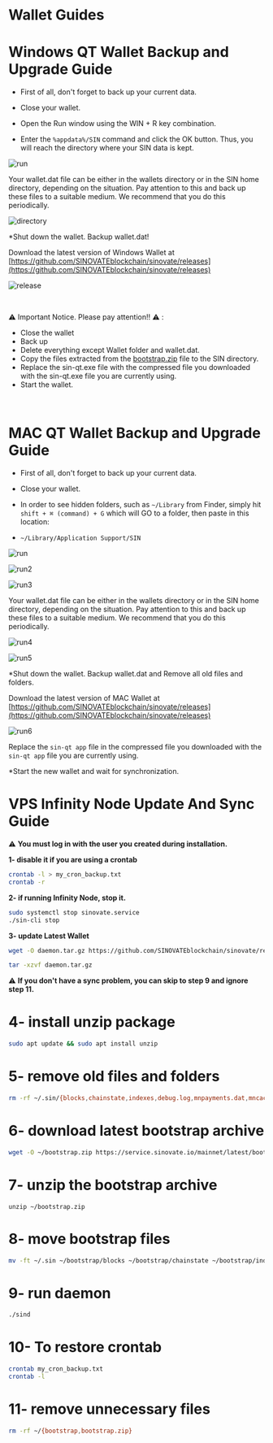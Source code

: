 # Wallet Guides


# Windows QT Wallet Backup and Upgrade Guide

* First of all, don't forget to back up your current data.

* Close your wallet.

* Open the Run window using the WIN + R key combination.


* Enter the `%appdata%/SIN` command and click the OK button. Thus, you will reach the directory where your SIN data is kept.

![run](assets/img/misc/run.png)
 

Your wallet.dat file can be either in the wallets directory or in the SIN home directory, depending on the situation. Pay attention to this and back up these files to a suitable medium. We recommend that you do this periodically.

  
![directory](assets/img/misc/directory.png)

*Shut down the wallet. Backup wallet.dat!


Download the latest version of Windows Wallet at [https://github.com/SINOVATEblockchain/sinovate/releases](https://github.com/SINOVATEblockchain/sinovate/releases)
 

![release](assets/img/misc/release.png)


<br>
 

:warning: Important Notice. Please pay attention!! :warning: :

- Close the wallet
- Back up
- Delete everything except Wallet folder and wallet.dat.
- Copy the files extracted from the [bootstrap.zip](https://service.sinovate.io/mainnet/latest/bootstrap.zip) file to the SIN directory.
- Replace the sin-qt.exe file with the compressed file you downloaded with the sin-qt.exe file you are currently using.
- Start the wallet.
 
<br>


# MAC QT Wallet Backup and Upgrade Guide

* First of all, don't forget to back up your current data.

* Close your wallet.

* In order to see hidden folders, such as `~/Library` from Finder, simply hit `shift + ⌘ (command) + G` which will GO to a folder, then paste in this location:


* ```~/Library/Application Support/SIN```

![run](assets/img/misc/mac_backup01.png)

![run2](assets/img/misc/mac_backup02.png)

![run3](assets/img/misc/mac_backup03.png)
 

Your wallet.dat file can be either in the wallets directory or in the SIN home directory, depending on the situation. Pay attention to this and back up these files to a suitable medium. We recommend that you do this periodically.

  
![run4](assets/img/misc/mac_backup04.png)

![run5](assets/img/misc/mac_backup05.png)

*Shut down the wallet. Backup wallet.dat and Remove all old files and folders. 


Download the latest version of MAC Wallet at [https://github.com/SINOVATEblockchain/sinovate/releases](https://github.com/SINOVATEblockchain/sinovate/releases)
 

![run6](assets/img/misc/mac_backup06.png)
  

Replace the `sin-qt app` file in the compressed file you downloaded with the `sin-qt app` file you are currently using.

*Start the new wallet and wait for synchronization.



# VPS Infinity Node Update And Sync Guide

:warning: **You must log in with the user you created during installation.**

**1- disable it if you are using a crontab**
```bash
crontab -l > my_cron_backup.txt
crontab -r
```

**2- if running Infinity Node, stop it.**
```bash
sudo systemctl stop sinovate.service
./sin-cli stop
```

**3- update Latest Wallet** 
```bash
wget -O daemon.tar.gz https://github.com/SINOVATEblockchain/sinovate/releases/latest/download/daemon.tar.gz

tar -xzvf daemon.tar.gz
```
:warning: **If you don't have a sync problem, you can skip to step 9 and ignore step 11.**
# 4- install unzip package
```bash
sudo apt update && sudo apt install unzip
```
# 5- remove old files and folders
```bash
rm -rf ~/.sin/{blocks,chainstate,indexes,debug.log,mnpayments.dat,mncache.dat,banlist.dat,peers.dat,netfulfilled.dat,governance.dat,fee_estimates.dat}
```

# 6- download latest bootstrap archive
```bash
wget -O ~/bootstrap.zip https://service.sinovate.io/mainnet/latest/bootstrap.zip
```

# 7- unzip the bootstrap archive
```
unzip ~/bootstrap.zip
```

# 8- move bootstrap files
```bash
mv -ft ~/.sin ~/bootstrap/blocks ~/bootstrap/chainstate ~/bootstrap/indexes ~/bootstrap/infinitynode*.dat
```

# 9- run daemon 
```bash
./sind
```

# 10- To restore crontab

```bash
crontab my_cron_backup.txt
crontab -l
```

# 11- remove unnecessary files
```bash
rm -rf ~/{bootstrap,bootstrap.zip}
```

